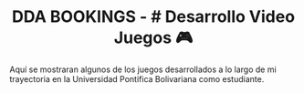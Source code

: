 <h1 align="center">DDA BOOKINGS - # Desarrollo Video Juegos 🎮 </h1>

Aquí se mostraran algunos de los juegos desarrollados a lo largo de mi trayectoria en la Universidad Pontifica Bolivariana como estudiante.
